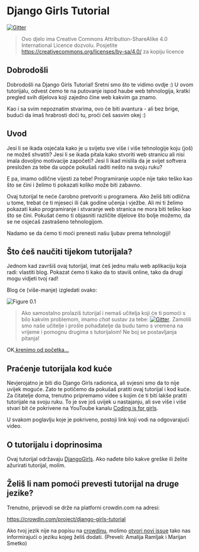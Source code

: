 # Django Girls Tutorial

[![Gitter](https://badges.gitter.im/DjangoGirls/tutorial.svg)](https://gitter.im/DjangoGirls/tutorial)

> Ovo djelo ima Creative Commons Attribution-ShareAlike 4.0 International Licence dozvolu. Posjetite https://creativecommons.org/licenses/by-sa/4.0/ za kopiju licence

## Dobrodošli

Dobrodošli na Django Girls Tutorial! Sretni smo što te vidimo ovdje :) U ovom tutorijalu, odvest ćemo te na putovanje ispod haube web tehnologija, kratki pregled svih dijelova koji zajedno čine web kakvim ga znamo.

Kao i sa svim nepoznatim stvarima, ovo će biti avantura - ali bez brige, budući da imaš hrabrosti doći tu, proći ćeš sasvim okej :)

## Uvod

Jesi li se ikada osjećala kako je u svijetu sve više i više tehnologije koju (još) ne možeš shvatiti? Jesi li se ikada pitala kako stvoriti web stranicu ali nisi imala dovoljno motivacije započeti? Jesi li ikad mislila da je svijet softvera presložen za tebe da uopće pokušaš raditi nešto na svoju ruku?

E pa, imamo odlične vijesti za tebe! Programiranje uopće nije tako teško kao što se čini i želimo ti pokazati koliko može biti zabavno.

Ovaj tutorijal te neće čarobno pretvoriti u programera. Ako želiš biti odlična u tome, trebat će ti mjeseci ili čak godine učenja i vježbe. Ali mi ti želimo pokazati kako programiranje i stvaranje web stranica ne mora biti teško kao što se čini. Pokušat ćemo ti objasniti različite dijelove što bolje možemo, da se ne osjećaš zastrašeno tehnologijom.

Nadamo se da ćemo ti moći prenesti našu ljubav prema tehnologiji!

## Što ćeš naučiti tijekom tutorijala?

Jednom kad završiš ovaj tutorijal, imat ćeš jednu malu web aplikaciju koja radi: vlastiti blog. Pokazat ćemo ti kako da to staviš online, tako da drugi mogu vidjeti tvoj rad!

Blog će (više-manje) izgledati ovako:

![Figure 0.1](images/application.png)

> Ako samostalno prolaziš tutorijal i nemaš učitelja koji će ti pomoći s bilo kakvim problemom, imamo *chat* sustav za tebe: [![Gitter](https://badges.gitter.im/DjangoGirls/tutorial.svg)](https://gitter.im/DjangoGirls/tutorial). Zamolili smo naše učitelje i prošle pohađatelje da budu tamo s vremena na vrijeme i pomognu drugima s tutorijalom! Ne boj se postavljanja pitanja!

OK,[krenimo od početka...](./how_the_internet_works/README.md)

## Praćenje tutorijala kod kuće

Nevjerojatno je biti dio Django Girls radionica, ali svjesni smo da to nije uvijek moguće. Zato te potičemo da pokušaš pratiti ovaj tutorijal i kod kuće. Za čitatelje doma, trenutno pripremamo videe s kojim će ti biti lakše pratiti tutorijale na svoju ruku. To je sve još uvijek u nastajanju, ali sve više i više stvari bit će pokrivene na YouToube kanalu [Coding is for girls](https://www.youtube.com/channel/UC0hNd2uW8jTR5K3KBzRuG2A/feed).

U svakom poglavlju koje je pokriveno, postoji link koji vodi na odgovarajući video.

## O tutorijalu i doprinosima

Ovaj tutorijal održavaju [DjangoGirls](https://djangogirls.org/). Ako nađete bilo kakve greške ili želite ažurirati tutorijal, molim.

## Želiš li nam pomoći prevesti tutorijal na druge jezike?

Trenutno, prijevodi se drže na platforni crowdin.com na adresi:

https://crowdin.com/project/django-girls-tutorial

Ako tvoj jezik nije na popisu na [crowdinu](https://crowdin.com/), molimo [otvori novi issue](https://github.com/DjangoGirls/tutorial/issues/new) tako nas informirajući o jeziku kojeg želiš dodati. (Preveli: Amalija Ramljak i Marijan Smetko)